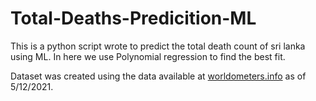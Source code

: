 # Total-Deaths-Predicition-ML

This is a python script wrote to predict the total death count of sri lanka using ML. In here we use Polynomial regression to find the best fit. 

Dataset was created using the data available at [worldometers.info](https://www.worldometers.info/coronavirus/country/sri-lanka/#:~:text=total%20coronavirus%20deaths%20in%20sri%20lanka) as of 5/12/2021.



